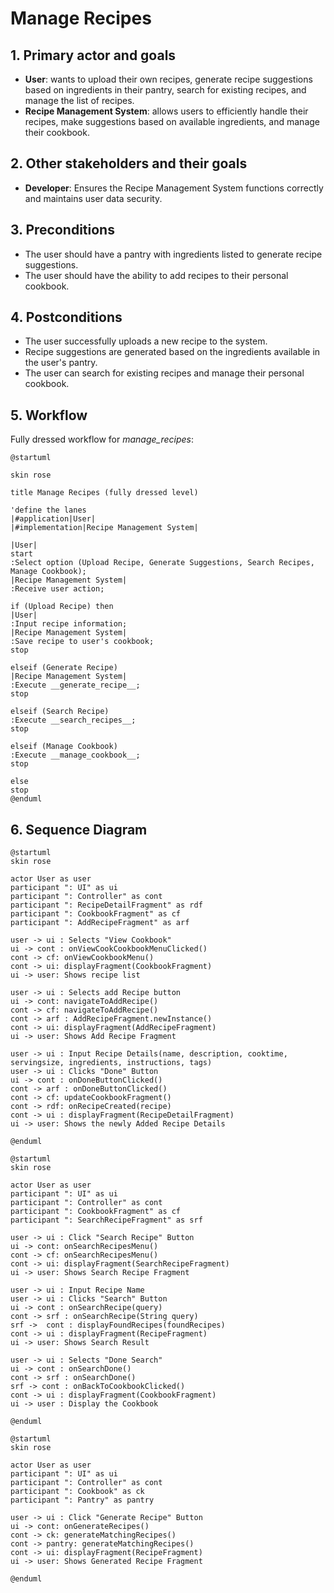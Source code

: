 # Manage Recipes

## 1. Primary actor and goals
* __User__: wants to upload their own recipes, generate recipe suggestions based on ingredients in their pantry, search for existing recipes, and manage the list of recipes.
* __Recipe Management System__: allows users to efficiently handle their recipes, make suggestions based on available ingredients, and manage their cookbook.


## 2. Other stakeholders and their goals

* __Developer__: Ensures the Recipe Management System functions correctly and maintains user data security.


## 3. Preconditions

* The user should have a pantry with ingredients listed to generate recipe suggestions.
* The user should have the ability to add recipes to their personal cookbook.

## 4. Postconditions

* The user successfully uploads a new recipe to the system.
* Recipe suggestions are generated based on the ingredients available in the user's pantry.
* The user can search for existing recipes and manage their personal cookbook.


## 5. Workflow

Fully dressed workflow for _manage_recipes_:

```plantuml
@startuml

skin rose

title Manage Recipes (fully dressed level)

'define the lanes
|#application|User|
|#implementation|Recipe Management System|

|User|
start
:Select option (Upload Recipe, Generate Suggestions, Search Recipes, Manage Cookbook);
|Recipe Management System|
:Receive user action;

if (Upload Recipe) then
|User|
:Input recipe information;
|Recipe Management System|
:Save recipe to user's cookbook;
stop

elseif (Generate Recipe)
|Recipe Management System|
:Execute __generate_recipe__;
stop

elseif (Search Recipe)
:Execute __search_recipes__;
stop

elseif (Manage Cookbook)
:Execute __manage_cookbook__;
stop

else
stop
@enduml

```

## 6. Sequence Diagram

```plantuml
@startuml
skin rose

actor User as user
participant ": UI" as ui
participant ": Controller" as cont
participant ": RecipeDetailFragment" as rdf
participant ": CookbookFragment" as cf
participant ": AddRecipeFragment" as arf

user -> ui : Selects "View Cookbook"
ui -> cont : onViewCookCookbookMenuClicked()
cont -> cf: onViewCookbookMenu()
cont -> ui: displayFragment(CookbookFragment)
ui -> user: Shows recipe list

user -> ui : Selects add Recipe button
ui -> cont: navigateToAddRecipe()
cont -> cf: navigateToAddRecipe()
cont -> arf : AddRecipeFragment.newInstance()
cont -> ui: displayFragment(AddRecipeFragment)
ui -> user: Shows Add Recipe Fragment

user -> ui : Input Recipe Details(name, description, cooktime, servingsize, ingredients, instructions, tags)
user -> ui : Clicks "Done" Button
ui -> cont : onDoneButtonClicked()
cont -> arf : onDoneButtonClicked()
cont -> cf: updateCookbookFragment()
cont -> rdf: onRecipeCreated(recipe)
cont -> ui : displayFragment(RecipeDetailFragment)
ui -> user: Shows the newly Added Recipe Details

@enduml
````

```plantuml
@startuml
skin rose

actor User as user
participant ": UI" as ui
participant ": Controller" as cont
participant ": CookbookFragment" as cf
participant ": SearchRecipeFragment" as srf

user -> ui : Click "Search Recipe" Button
ui -> cont: onSearchRecipesMenu()
cont -> cf: onSearchRecipesMenu()
cont -> ui: displayFragment(SearchRecipeFragment)
ui -> user: Shows Search Recipe Fragment

user -> ui : Input Recipe Name
user -> ui : Clicks "Search" Button
ui -> cont : onSearchRecipe(query)
cont -> srf : onSearchRecipe(String query)
srf ->  cont : displayFoundRecipes(foundRecipes)
cont -> ui : displayFragment(RecipeFragment)
ui -> user: Shows Search Result

user -> ui : Selects "Done Search"
ui -> cont : onSearchDone()
cont -> srf : onSearchDone()
srf -> cont : onBackToCookbookClicked() 
cont -> ui : displayFragment(CookbookFragment)
ui -> user : Display the Cookbook

@enduml
````

```plantuml
@startuml
skin rose

actor User as user
participant ": UI" as ui
participant ": Controller" as cont
participant ": Cookbook" as ck
participant ": Pantry" as pantry

user -> ui : Click "Generate Recipe" Button
ui -> cont: onGenerateRecipes()
cont -> ck: generateMatchingRecipes()
cont -> pantry: generateMatchingRecipes()
cont -> ui: displayFragment(RecipeFragment)
ui -> user: Shows Generated Recipe Fragment

@enduml
````


